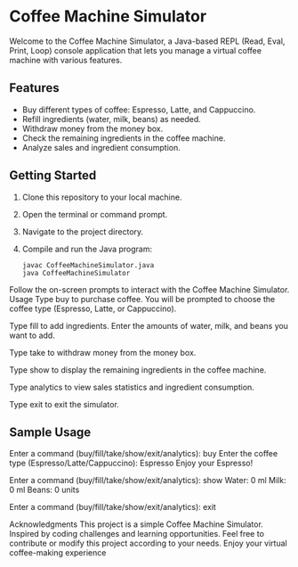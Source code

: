 # Coffee Machine Simulator

Welcome to the Coffee Machine Simulator, a Java-based REPL (Read, Eval, Print, Loop) console application that lets you manage a virtual coffee machine with various features.

## Features

- Buy different types of coffee: Espresso, Latte, and Cappuccino.
- Refill ingredients (water, milk, beans) as needed.
- Withdraw money from the money box.
- Check the remaining ingredients in the coffee machine.
- Analyze sales and ingredient consumption.

## Getting Started

1. Clone this repository to your local machine.

2. Open the terminal or command prompt.

3. Navigate to the project directory.

4. Compile and run the Java program:

   ```shell
   javac CoffeeMachineSimulator.java
   java CoffeeMachineSimulator
Follow the on-screen prompts to interact with the Coffee Machine Simulator.
Usage
Type buy to purchase coffee. You will be prompted to choose the coffee type (Espresso, Latte, or Cappuccino).

Type fill to add ingredients. Enter the amounts of water, milk, and beans you want to add.

Type take to withdraw money from the money box.

Type show to display the remaining ingredients in the coffee machine.

Type analytics to view sales statistics and ingredient consumption.

Type exit to exit the simulator.

## Sample Usage

Enter a command (buy/fill/take/show/exit/analytics):
buy
Enter the coffee type (Espresso/Latte/Cappuccino):
Espresso
Enjoy your Espresso!

Enter a command (buy/fill/take/show/exit/analytics):
show
Water: 0 ml
Milk: 0 ml
Beans: 0 units

Enter a command (buy/fill/take/show/exit/analytics):
exit

Acknowledgments
This project is a simple Coffee Machine Simulator.
Inspired by coding challenges and learning opportunities.
Feel free to contribute or modify this project according to your needs. Enjoy your virtual coffee-making experience